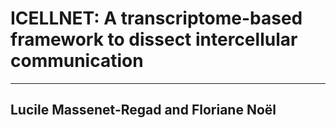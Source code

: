 # ICELLNET: A transcriptome-based framework to dissect intercellular communication
---
Lucile Massenet-Regad and Floriane Noël
---

